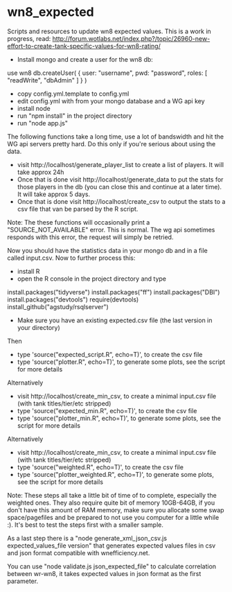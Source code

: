 # wn8_expected
Scripts and resources to update wn8 expected values. This is a work in progress, read: http://forum.wotlabs.net/index.php?/topic/26960-new-effort-to-create-tank-specific-values-for-wn8-rating/

- Install mongo and create a user for the wn8 db:
	
use wn8
db.createUser(
   {
     user: "username",
     pwd: "password",
     roles: [ "readWrite", "dbAdmin" ]
   }
)

- copy config.yml.template to config.yml
- edit config.yml with from your mongo database and a WG api key
- install node
- run "npm install" in the project directory
- run "node app.js"

The following functions take a long time, use a lot of bandswidth and hit the WG api servers pretty hard. Do this only if you're serious about using the data.

- visit http://localhost/generate_player_list to create a list of players. It will take approx 24h
- Once that is done visit http://localhost/generate_data to put the stats for those players in the db (you can close this and continue at a later time). It will take approx 5 days.
- Once that is done visit http://localhost/create_csv to output the stats to a csv file that van be parsed by the R script. 

Note: The these functions will occasionally print a "SOURCE_NOT_AVAILABLE" error. This is normal. The wg api sometimes responds with this error, the request will simply be retried.

Now you should have the statistics data in your mongo db and in a file called input.csv. Now to further process this:

- install R
- open the R console in the project directory and type 

install.packages("tidyverse")
install.packages("ff")
install.packages("DBI")
install.packages("devtools")
require(devtools)
install_github("agstudy/rsqlserver")

- Make sure you have an existing expected.csv file (the last version in your directory)

Then

- type 'source("expected_script.R", echo=T)', to create the csv file
- type 'source("plotter.R", echo=T)', to generate some plots, see the script for more details

Alternatively

- visit http://localhost/create_min_csv, to create a minimal input.csv file (with tank titles/tier/etc stripped)
- type 'source("expected_min.R", echo=T)', to create the csv file
- type 'source("plotter_min.R", echo=T)', to generate some plots, see the script for more details

Alternatively

- visit http://localhost/create_min_csv, to create a minimal input.csv file (with tank titles/tier/etc stripped)
- type 'source("weighted.R", echo=T)', to create the csv file
- type 'source("plotter_weighted.R", echo=T)', to generate some plots, see the script for more details

Note: These steps all take a little bit of time of to complete, especially the weighted ones. They also require quite bit of memory 10GB-64GB, if you don't have this amount of RAM memory, make sure you allocate some swap space/pagefiles and be prepared to not use you computer for a little while :). It's best to test the steps first with a smaller sample.

As a last step there is a "node generate_xml_json_csv.js expected_values_file version" that generates expected values files in csv and json format compatible with wnefficiency.net.

You can use "node validate.js json_expected_file" to calculate correlation between wr-wn8, it takes expected values in json format as the first parameter.


